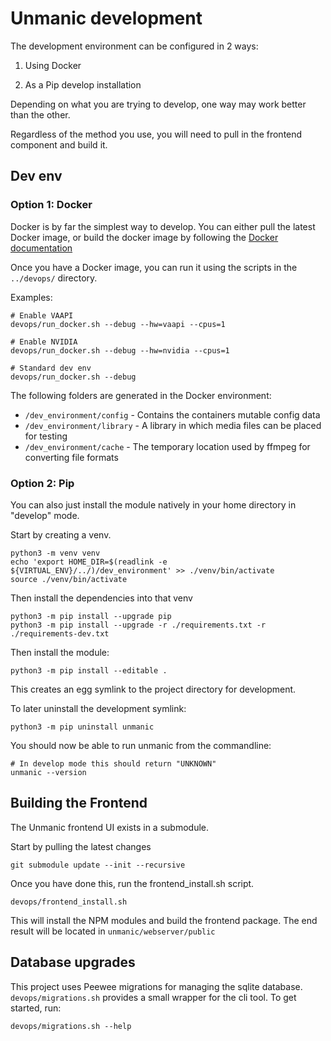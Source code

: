 # Unmanic development

The development environment can be configured in 2 ways:

1. Using Docker

2. As a Pip develop installation


Depending on what you are trying to develop, one way may work better than the other.

Regardless of the method you use, you will need to pull in the frontend component and build it.



## Dev env

### Option 1: Docker

Docker is by far the simplest way to develop. You can either pull the latest Docker image, or build
the docker image by following the [Docker documentation](../docker/README.md)

Once you have a Docker image, you can run it using the scripts in the `../devops/` directory.

Examples:
```
# Enable VAAPI
devops/run_docker.sh --debug --hw=vaapi --cpus=1

# Enable NVIDIA
devops/run_docker.sh --debug --hw=nvidia --cpus=1

# Standard dev env
devops/run_docker.sh --debug
```

The following folders are generated in the Docker environment:

  - `/dev_environment/config` - Contains the containers mutable config data
  - `/dev_environment/library` - A library in which media files can be placed for testing
  - `/dev_environment/cache` - The temporary location used by ffmpeg for converting file formats

### Option 2: Pip

You can also just install the module natively in your home directory in "develop" mode.

Start by creating a venv.
```
python3 -m venv venv
echo 'export HOME_DIR=$(readlink -e ${VIRTUAL_ENV}/../)/dev_environment' >> ./venv/bin/activate
source ./venv/bin/activate
```

Then install the dependencies into that venv
```
python3 -m pip install --upgrade pip
python3 -m pip install --upgrade -r ./requirements.txt -r ./requirements-dev.txt
```

Then install the module:

```
python3 -m pip install --editable .
```

This creates an egg symlink to the project directory for development.

To later uninstall the development symlink:

```
python3 -m pip uninstall unmanic
```

You should now be able to run unmanic from the commandline:
```
# In develop mode this should return "UNKNOWN"
unmanic --version
```



## Building the Frontend

The Unmanic frontend UI exists in a submodule.

Start by pulling the latest changes

```
git submodule update --init --recursive 
```

Once you have done this, run the frontend_install.sh script.

```
devops/frontend_install.sh
```

This will install the NPM modules and build the frontend package. The end result will be located in `unmanic/webserver/public`



## Database upgrades

This project uses Peewee migrations for managing the sqlite database.
`devops/migrations.sh` provides a small wrapper for the cli tool. To get started, run:
```
devops/migrations.sh --help
```
